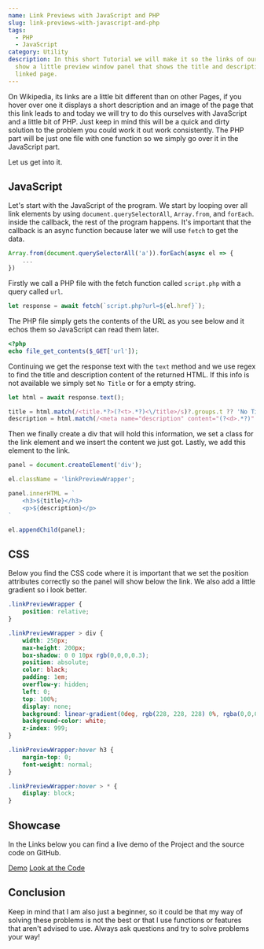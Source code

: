 ```yaml
---
name: Link Previews with JavaScript and PHP
slug: link-previews-with-javascript-and-php
tags:
  - PHP
  - JavaScript
category: Utility
description: In this short Tutorial we will make it so the links of our page
  show a little preview window panel that shows the title and description of the
  linked page.
---
```


On Wikipedia, its links are a little bit different than on other Pages, if you hover over one it displays a short description and an image of the page that this link leads to and today we will try to do this ourselves with JavaScript and a little bit of PHP. Just keep in mind this will be a quick and dirty solution to the problem you could work it out work consistently. The PHP part will be just one file with one function so we simply go over it in the JavaScript part.

Let us get into it.

## JavaScript

Let's start with the JavaScript of the program. We start by looping over all link elements by using `document.querySelectorAll`, `Array.from`, and `forEach`. inside the callback, the rest of the program happens. It's important that the callback is an async function because later we will use `fetch` to get the data.

```js
Array.from(document.querySelectorAll('a')).forEach(async el => {
	...
})
```

Firstly we call a PHP file with the fetch function called `script.php` with a query called `url`.

```js
let response = await fetch(`script.php?url=${el.href}`);
```

The PHP file simply gets the contents of the URL as you see below and it echos them so JavaScript can read them later.

```php
<?php
echo file_get_contents($_GET['url']);
```

Continuing we get the response text with the `text` method and we use regex to find the title and description content of the returned HTML. If this info is not available we simply set `No Title` or for a empty string.

```js
let html = await response.text();

title = html.match(/<title.*?>(?<t>.*?)<\/title>/s)?.groups.t ?? 'No Title';
description = html.match(/<meta name="description" content="(?<d>.*?)".*?>/s)?.groups.d ?? '';
```

Then we finally create a div that will hold this information, we set a class for the link element and we insert the content we just got. Lastly, we add this element to the link.

```js
panel = document.createElement('div');

el.className = 'linkPreviewWrapper';

panel.innerHTML = `
    <h3>${title}</h3>
    <p>${description}</p>
`

el.appendChild(panel);
```

## CSS

Below you find the CSS code where it is important that we set the position attributes correctly so the panel will show below the link. We also add a little gradient so i look better.

```css
.linkPreviewWrapper {
    position: relative;
}

.linkPreviewWrapper > div {
    width: 250px;
    max-height: 200px;
    box-shadow: 0 0 10px rgb(0,0,0,0.3);
    position: absolute;
    color: black;
    padding: 1em;
    overflow-y: hidden;
    left: 0;
    top: 100%;
    display: none;
    background: linear-gradient(0deg, rgb(228, 228, 228) 0%, rgba(0,0,0,0) 100%);
    background-color: white;
    z-index: 999;
}

.linkPreviewWrapper:hover h3 {
    margin-top: 0;
    font-weight: normal;
}

.linkPreviewWrapper:hover > * {
    display: block;
}
```


## Showcase

In the Links below you can find a live demo of the Project and the source code on GitHub.

[Demo](https://demos.maximmaeder.com/d/link-preview/)
[Look at the Code](https://github.com/Maximinodotpy/articles/tree/main/article%2019%20-%20Link%20Preview)

## Conclusion

Keep in mind that I am also just a beginner, so it could be that my way of solving these problems is not the best or that I use functions or features that aren't advised to use. Always ask questions and try to solve problems your way!